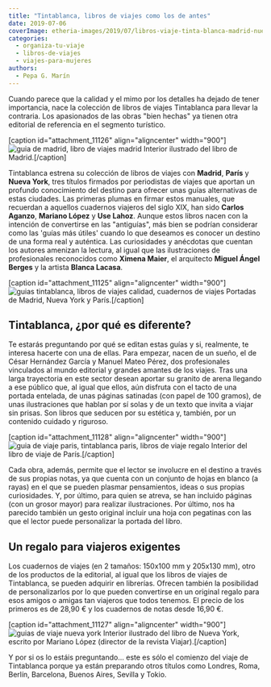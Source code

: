 ```yaml
---
title: "Tintablanca, libros de viajes como los de antes"
date: 2019-07-06
coverImage: etheria-images/2019/07/libros-viaje-tinta-blanca-madrid-nueva-york-paris.jpg
categories: 
  - organiza-tu-viaje
  - libros-de-viajes
  - viajes-para-mujeres
authors: 
  - Pepa G. Marín
---
```


Cuando parece que la calidad y el mimo por los detalles ha dejado de tener importancia, 
nace la colección de libros de viajes Tintablanca para llevar la contraria. Los 
apasionados de las obras "bien hechas" ya tienen otra editorial de referencia en el 
segmento turístico. 

\[caption id="attachment\_11126" align="aligncenter" width="900"\]![guia de madrid, libro de viajes madrid](etheria-images/2019/07/tinta-blanca-madrid.jpg "Interior del libro ilustrado de Madrid.") Interior ilustrado del libro de Madrid.\[/caption\]

Tintablanca estrena su colección de libros de viajes con **Madrid**, **París** y **Nueva York**, tres títulos firmados por periodistas de viajes que aportan un profundo conocimiento del destino para ofrecer unas guías alternativas de estas ciudades. Las primeras plumas en firmar estos manuales, que recuerdan a aquellos cuadernos viajeros del siglo XIX, han sido **Carlos Aganzo**, **Mariano López** y **Use Lahoz**. Aunque estos libros nacen con la intención de convertirse en las "antiguías", más bien se podrían considerar como las 'guías más útiles' cuando lo que deseamos es conocer un destino de una forma real y auténtica. Las curiosidades y anécdotas que cuentan los autores amenizan la lectura, al igual que las ilustraciones de profesionales reconocidos como **Ximena Maier**, el arquitecto **Miguel Ángel Berges** y la artista **Blanca Lacasa**.

\[caption id="attachment\_11125" align="aligncenter" width="900"\]![guias tintablanca, libros de viajes calidad, cuadernos de viajes](etheria-images/2019/07/libros-viaje-tinta-blanca-madrid-nueva-york-paris.jpg "Portadas de Madrid, Nueva York y París.") Portadas de Madrid, Nueva York y París.\[/caption\]

## Tintablanca, ¿por qué es diferente?

Te estarás preguntando por qué se editan estas guías y si, realmente, te interesa hacerte con una de ellas. Para empezar, nacen de un sueño, el de César Hernández García y Manuel Mateo Pérez, dos profesionales vinculados al mundo editorial y grandes amantes de los viajes. Tras una larga trayectoria en este sector desean aportar su granito de arena llegando a ese público que, al igual que ellos, aún disfruta con el tacto de una portada entelada, de unas páginas satinadas (con papel de 100 gramos), de unas ilustraciones que hablan por sí solas y de un texto que invita a viajar sin prisas. Son libros que seducen por su estética y, también, por un contenido cuidado y riguroso.

\[caption id="attachment\_11128" align="aligncenter" width="900"\]![guia de viaje paris, tintablanca paris, libros de viaje regalo](etheria-images/2019/07/tinta-blanca-paris.jpg "Interior del libro de viaje de París.") Interior del libro de viaje de París.\[/caption\]

Cada obra, además, permite que el lector se involucre en el destino a través de sus propias notas, ya que cuenta con un conjunto de hojas en blanco (a rayas) en el que se pueden plasmar pensamientos, ideas o sus propias curiosidades. Y, por último, para quien se atreva, se han incluido páginas (con un grosor mayor) para realizar ilustraciones. Por último, nos ha parecido también un gesto original incluir una hoja con pegatinas con las que el lector puede personalizar la portada del libro.

## Un regalo para viajeros exigentes

Los cuadernos de viajes (en 2 tamaños: 150x100 mm y 205x130 mm), otro de los productos de la editorial, al igual que los libros de viajes de Tintablanca, se pueden adquirir en librerías. Ofrecen también la posibilidad de personalizarlos por lo que pueden convertirse en un original regalo para esos amigos o amigas tan viajeros que todos tenemos. El precio de los primeros es de 28,90 € y los cuadernos de notas desde 16,90 €.

\[caption id="attachment\_11127" align="aligncenter" width="900"\]![guias de viaje nueva york](etheria-images/2019/07/tinta-blanca-nueva-york.jpg "Interior ilustrado del libro de Nueva York, escrito por Mariano López (director de la revista Viajar).") Interior ilustrado del libro de Nueva York, escrito por Mariano López (director de la revista Viajar).\[/caption\]

Y por si os lo estáis preguntando... este es sólo el comienzo del viaje de Tintablanca porque ya están preparando otros títulos como Londres, Roma, Berlín, Barcelona, Buenos Aires, Sevilla y Tokio.
